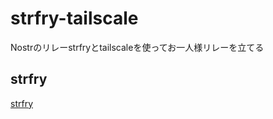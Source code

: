 # strfry-tailscale
Nostrのリレーstrfryとtailscaleを使ってお一人様リレーを立てる

## strfry
[strfry](https://github.com/hoytech/strfry)




